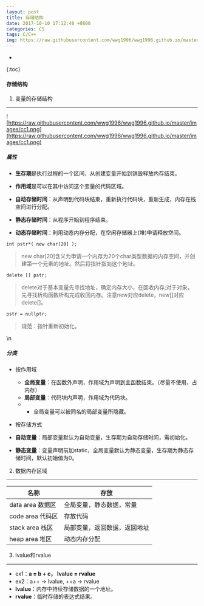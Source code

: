 ```yaml
---
layout: post
title: 存储结构
date: 2017-10-10 17:12:48 +0800
categories: CS
tags: C/C++ 
img: https://raw.githubusercontent.com/wwg1996/wwg1996.github.io/master/images/c.jpg
---
```

* 
{:toc}

#### 存储结构
1. 变量的存储结构

---
![https://raw.githubusercontent.com/wwg1996/wwg1996.github.io/master/images/cc1.png](https://raw.githubusercontent.com/wwg1996/wwg1996.github.io/master/images/cc1.png)

##### 属性
  * **生存期**是执行过程的一个区间，从创建变量开始到销毁释放内存结束。
  * **作用域**是可以在其中访问这个变量的代码区域。

* **自动存储时间**：从声明到代码块结束，重新执行代码块，重新生成，内存在栈空间进行分配。
* **静态存储时间**：从程序开始到程序结束。
* **动态存储时间**：利用动态内存分配，在空闲存储器上(堆)申请释放空间。

`int pstr*( new char[20] );`
>  new char[20]含义为申请一个内存为20个char类型数据的内存空间，并创建第一个元素的地址。然后将指针指向这个地址。

`delete [] pstr;`
> delete对于基本变量先寻找地址，确定内存大小，在回收内存;对于对象，先寻找析构函数析构完成收回内存。注意new对应delete，new[]对应delete[]。

`pstr = nullptr;`
> 规范：指针重新初始化。


\n
##### 分类
* 按作用域
  * **全局变量**：在函数外声明，作用域为声明到主函数结束。（尽量不使用，占内存）
  * **局部变量**：代码块内声明，作用域为代码块。
  * * 全局变量可以被同名的局部变量所隐藏。

* 按存储方式
 * **自动变量**：局部变量默认为自动变量，生存期为自动存储时间，需初始化。
 * **静态变量**：变量声明前加static，全局变量默认为静态变量，生存期为静态存储时间，默认初始值为0。

2. 数据内存区域

---

| 名称            | 存放             |
| ------------- | -------------- |
| data area 数据区 | 全局变量，静态数据，常量   |
| code area 代码区 | 存放代码           |
| stack area 栈区 | 局部变量，返回数据，返回地址 |
| heap area 堆区  | 动态内存分配         |

3. lvalue和rvalue

---

* ex1：**a = b + c， lvalue = rvalue**
* ex2：a++ -> lvalue, ++a -> rvalue 
* **lvalue**：内存中持续存储数据的一个地址。
* **rvalue**：临时存储的表达式结果。

